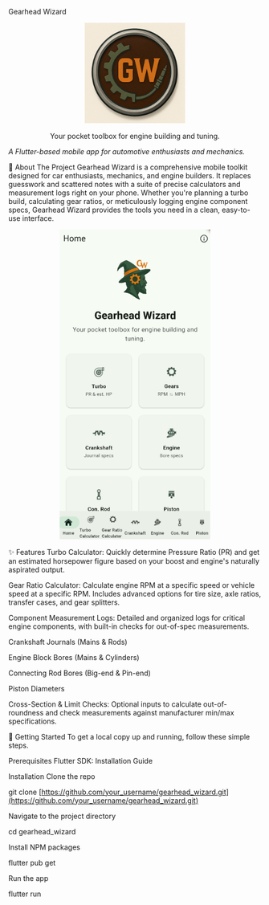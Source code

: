 Gearhead Wizard
<p align="center">
<img src="assets/logo.png" alt="Gearhead Wizard Logo" width="200"/>
</p>

<p align="center">
Your pocket toolbox for engine building and tuning.

<em>A Flutter-based mobile app for automotive enthusiasts and mechanics.</em>

</p>

📖 About The Project
Gearhead Wizard is a comprehensive mobile toolkit designed for car enthusiasts, mechanics, and engine builders. It replaces guesswork and scattered notes with a suite of precise calculators and measurement logs right on your phone. Whether you're planning a turbo build, calculating gear ratios, or meticulously logging engine component specs, Gearhead Wizard provides the tools you need in a clean, easy-to-use interface.

<p align="center">
<img src="assets/screenshot.png"" alt="App Screenshot" width="300"/>
</p>

✨ Features
Turbo Calculator: Quickly determine Pressure Ratio (PR) and get an estimated horsepower figure based on your boost and engine's naturally aspirated output.

Gear Ratio Calculator: Calculate engine RPM at a specific speed or vehicle speed at a specific RPM. Includes advanced options for tire size, axle ratios, transfer cases, and gear splitters.

Component Measurement Logs: Detailed and organized logs for critical engine components, with built-in checks for out-of-spec measurements.

Crankshaft Journals (Mains & Rods)

Engine Block Bores (Mains & Cylinders)

Connecting Rod Bores (Big-end & Pin-end)

Piston Diameters

Cross-Section & Limit Checks: Optional inputs to calculate out-of-roundness and check measurements against manufacturer min/max specifications.

🚀 Getting Started
To get a local copy up and running, follow these simple steps.

Prerequisites
Flutter SDK: Installation Guide

Installation
Clone the repo

git clone [https://github.com/your_username/gearhead_wizard.git](https://github.com/your_username/gearhead_wizard.git)


Navigate to the project directory

cd gearhead_wizard


Install NPM packages

flutter pub get


Run the app

flutter run

